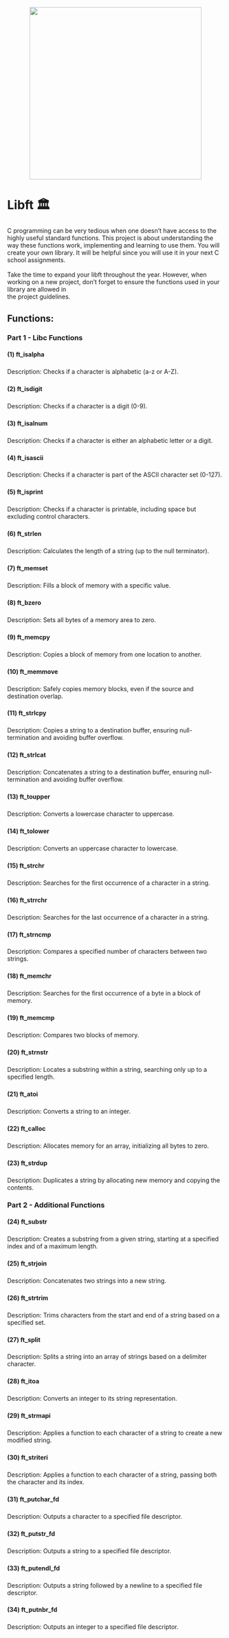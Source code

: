 <div align="center">
  <img height="400" src="https://i.imgur.com/2bGTfUC.png"  />
</div>

###

<h1 align="left">Libft 🏛️</h1>

###

<p align="left">C programming can be very tedious when one doesn’t have access to the highly useful standard functions. This project is about understanding the way these functions work, implementing and learning to use them. You will create your own library. It will be helpful since you will use it in your next C school assignments.<br><br>Take the time to expand your libft throughout the year. However, when working on a new project, don’t forget to ensure the functions used in your library are allowed in<br>the project guidelines.</p>

###

<h2 align="left">Functions:</h2>

### Part 1 - Libc Functions

<h4 align="left">(1) ft_isalpha</h4>

###

<p align="left">Description: Checks if a character is alphabetic (a-z or A-Z).</p>

###

<h4 align="left">(2) ft_isdigit</h4>

###

<p align="left">Description: Checks if a character is a digit (0-9).</p>

###

<h4 align="left">(3) ft_isalnum</h4>

###

<p align="left">Description: Checks if a character is either an alphabetic letter or a digit.</p>

###

<h4 align="left">(4) ft_isascii</h4>

###

<p align="left">Description: Checks if a character is part of the ASCII character set (0-127).</p>

###

<h4 align="left">(5) ft_isprint</h4>

###

<p align="left">Description: Checks if a character is printable, including space but excluding control characters.</p>

###

<h4 align="left">(6) ft_strlen</h4>

###

<p align="left">Description: Calculates the length of a string (up to the null terminator).</p>

###

<h4 align="left">(7) ft_memset</h4>

###

<p align="left">Description: Fills a block of memory with a specific value.</p>

###

<h4 align="left">(8) ft_bzero</h4>

###

<p align="left">Description: Sets all bytes of a memory area to zero.</p>

###

<h4 align="left">(9) ft_memcpy</h4>

###

<p align="left">Description: Copies a block of memory from one location to another.</p>

###

<h4 align="left">(10) ft_memmove</h4>

###

<p align="left">Description: Safely copies memory blocks, even if the source and destination overlap.</p>

###

<h4 align="left">(11) ft_strlcpy</h4>

###

<p align="left">Description: Copies a string to a destination buffer, ensuring null-termination and avoiding buffer overflow.</p>

###

<h4 align="left">(12) ft_strlcat</h4>

###

<p align="left">Description: Concatenates a string to a destination buffer, ensuring null-termination and avoiding buffer overflow.</p>

###

<h4 align="left">(13) ft_toupper</h4>

###

<p align="left">Description: Converts a lowercase character to uppercase.</p>

###

<h4 align="left">(14) ft_tolower</h4>

###

<p align="left">Description: Converts an uppercase character to lowercase.</p>

###

<h4 align="left">(15) ft_strchr</h4>

###

<p align="left">Description: Searches for the first occurrence of a character in a string.</p>

###

<h4 align="left">(16) ft_strrchr</h4>

###

<p align="left">Description: Searches for the last occurrence of a character in a string.</p>

###

<h4 align="left">(17) ft_strncmp</h4>

###

<p align="left">Description: Compares a specified number of characters between two strings.</p>

###

<h4 align="left">(18) ft_memchr</h4>

###

<p align="left">Description: Searches for the first occurrence of a byte in a block of memory.</p>

###

<h4 align="left">(19) ft_memcmp</h4>

###

<p align="left">Description: Compares two blocks of memory.</p>

###

<h4 align="left">(20) ft_strnstr</h4>

###

<p align="left">Description: Locates a substring within a string, searching only up to a specified length.</p>

###

<h4 align="left">(21) ft_atoi</h4>

###

<p align="left">Description: Converts a string to an integer.</p>

###

<h4 align="left">(22) ft_calloc</h4>

###

<p align="left">Description: Allocates memory for an array, initializing all bytes to zero.</p>

###

<h4 align="left">(23) ft_strdup</h4>

###

<p align="left">Description: Duplicates a string by allocating new memory and copying the contents.</p>

###

### Part 2 - Additional Functions

<h4 align="left">(24) ft_substr</h4>

###

<p align="left">Description: Creates a substring from a given string, starting at a specified index and of a maximum length.</p>

###

<h4 align="left">(25) ft_strjoin</h4>

###

<p align="left">Description: Concatenates two strings into a new string.</p>

###

<h4 align="left">(26) ft_strtrim</h4>

###

<p align="left">Description: Trims characters from the start and end of a string based on a specified set.</p>

###

<h4 align="left">(27) ft_split</h4>

###

<p align="left">Description: Splits a string into an array of strings based on a delimiter character.</p>

###

<h4 align="left">(28) ft_itoa</h4>

###

<p align="left">Description: Converts an integer to its string representation.</p>

###

<h4 align="left">(29) ft_strmapi</h4>

###

<p align="left">Description: Applies a function to each character of a string to create a new modified string.</p>

###

<h4 align="left">(30) ft_striteri</h4>

###

<p align="left">Description: Applies a function to each character of a string, passing both the character and its index.</p>

###

<h4 align="left">(31) ft_putchar_fd</h4>

###

<p align="left">Description: Outputs a character to a specified file descriptor.</p>

###

<h4 align="left">(32) ft_putstr_fd</h4>

###

<p align="left">Description: Outputs a string to a specified file descriptor.</p>

###

<h4 align="left">(33) ft_putendl_fd</h4>

###

<p align="left">Description: Outputs a string followed by a newline to a specified file descriptor.</p>

###

<h4 align="left">(34) ft_putnbr_fd</h4>

###

<p align="left">Description: Outputs an integer to a specified file descriptor.</p>

###

<!-- End of Functions -->
